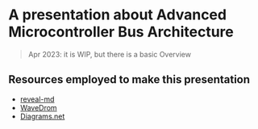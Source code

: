 # A presentation about Advanced Microcontroller Bus Architecture

> Apr 2023: it is WIP, but there is a basic Overview

## Resources employed to make this presentation

* [reveal-md](https://github.com/webpro/reveal-md)
* [WaveDrom](https://wavedrom.com)
* [Diagrams.net](https://app.diagrams.net)
